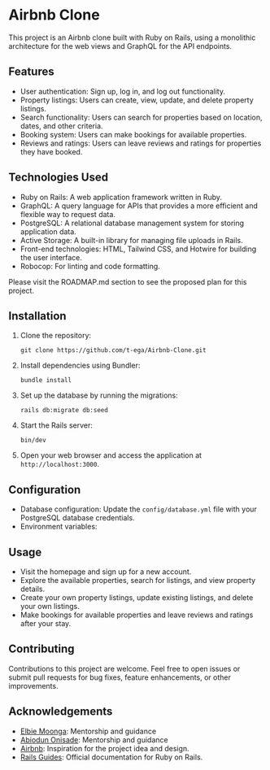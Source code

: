 # Airbnb Clone

This project is an Airbnb clone built with Ruby on Rails, using a monolithic architecture for the web views and GraphQL for the API endpoints.

## Features

- User authentication: Sign up, log in, and log out functionality.
- Property listings: Users can create, view, update, and delete property listings.
- Search functionality: Users can search for properties based on location, dates, and other criteria.
- Booking system: Users can make bookings for available properties.
- Reviews and ratings: Users can leave reviews and ratings for properties they have booked.

## Technologies Used

- Ruby on Rails: A web application framework written in Ruby.
- GraphQL: A query language for APIs that provides a more efficient and flexible way to request data.
- PostgreSQL: A relational database management system for storing application data.
- Active Storage: A built-in library for managing file uploads in Rails.
- Front-end technologies: HTML, Tailwind CSS, and Hotwire for building the user interface.
- Robocop: For linting and code formatting.

Please visit the ROADMAP.md section to see the proposed plan for this project.

## Installation

1. Clone the repository:

   ```shell
   git clone https://github.com/t-ega/Airbnb-Clone.git
   ```

2. Install dependencies using Bundler:

   ```shell
   bundle install
   ```

3. Set up the database by running the migrations:

   ```shell
   rails db:migrate db:seed
   ```

4. Start the Rails server:

   ```shell
   bin/dev
   ```

5. Open your web browser and access the application at `http://localhost:3000`.

## Configuration

- Database configuration: Update the `config/database.yml` file with your PostgreSQL database credentials.
- Environment variables:

## Usage

- Visit the homepage and sign up for a new account.
- Explore the available properties, search for listings, and view property details.
- Create your own property listings, update existing listings, and delete your own listings.
- Make bookings for available properties and leave reviews and ratings after your stay.

## Contributing

Contributions to this project are welcome. Feel free to open issues or submit pull requests for bug fixes, feature enhancements, or other improvements.

## Acknowledgements

- [Elbie Moonga](https://github.com/Elbie-em): Mentorship and guidance
- [Abiodun Onisade](): Mentorship and guidance
- [Airbnb](https://www.airbnb.com): Inspiration for the project idea and design.
- [Rails Guides](https://guides.rubyonrails.org): Official documentation for Ruby on Rails.
